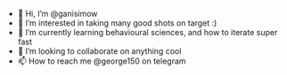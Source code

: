 - 👋 Hi, I’m @ganisimow
- 👀 I’m interested in taking many good shots on target :)
- 🌱 I’m currently learning behavioural sciences, and how to iterate super fast
- 💞️ I’m looking to collaborate on anything cool
- 📫 How to reach me @george150 on telegram
